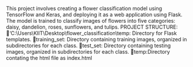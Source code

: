 This project involves creating a flower classification model using TensorFlow and Keras, and deploying it as a web application using Flask. The model is trained to classify images of flowers into five categories: daisy, dandelion, roses, sunflowers, and tulips.
PROJECT STRUCTURE:
‘C:\Users\KIIT\Desktop\flower_classification\temp: Directory for Flask templates.
training_set: Directory containing training images, organized in subdirectories for each class.
test_set: Directory containing testing images, organized in subdirectories for each class.
temp:Directory contating the html file as index.html 

